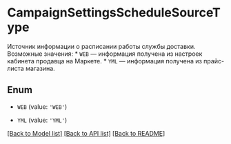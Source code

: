 # CampaignSettingsScheduleSourceType

Источник информации о расписании работы службы доставки. Возможные значения: * `WEB` — информация получена из настроек кабинета продавца на Маркете. * `YML` — информация получена из прайс-листа магазина. 

## Enum

* `WEB` (value: `'WEB'`)

* `YML` (value: `'YML'`)

[[Back to Model list]](../README.md#documentation-for-models) [[Back to API list]](../README.md#documentation-for-api-endpoints) [[Back to README]](../README.md)


